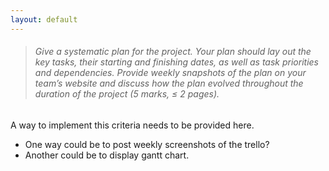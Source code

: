 ```yaml
---
layout: default
---
```


> ###### Give a systematic plan for the project. Your plan should lay out the key tasks, their starting and finishing dates, as well as task priorities and dependencies. Provide weekly snapshots of the plan on your team’s website and discuss how the plan evolved throughout the duration of the project (5 marks, ≤ 2 pages).

A way to implement this criteria needs to be provided here.
  * One way could be to post weekly screenshots of the trello?
  * Another could be to display gantt chart.
